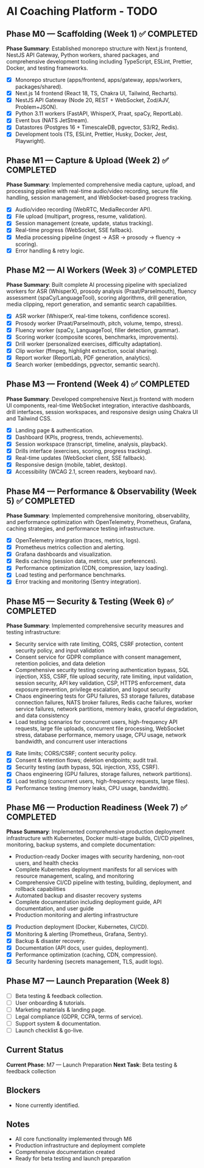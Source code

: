 # AI Coaching Platform - TODO

## Phase M0 — Scaffolding (Week 1) ✅ COMPLETED

**Phase Summary**: Established monorepo structure with Next.js frontend, NestJS API Gateway, Python workers, shared packages, and comprehensive development tooling including TypeScript, ESLint, Prettier, Docker, and testing frameworks.

- [x] Monorepo structure (apps/frontend, apps/gateway, apps/workers, packages/shared).
- [x] Next.js 14 frontend (React 18, TS, Chakra UI, Tailwind, Recharts).
- [x] NestJS API Gateway (Node 20, REST + WebSocket, Zod/AJV, Problem+JSON).
- [x] Python 3.11 workers (FastAPI, WhisperX, Praat, spaCy, ReportLab).
- [x] Event bus (NATS JetStream).
- [x] Datastores (Postgres 16 + TimescaleDB, pgvector, S3/R2, Redis).
- [x] Development tools (TS, ESLint, Prettier, Husky, Docker, Jest, Playwright).

## Phase M1 — Capture & Upload (Week 2) ✅ COMPLETED

**Phase Summary**: Implemented comprehensive media capture, upload, and processing pipeline with real-time audio/video recording, secure file handling, session management, and WebSocket-based progress tracking.

- [x] Audio/video recording (WebRTC, MediaRecorder API).
- [x] File upload (multipart, progress, resume, validation).
- [x] Session management (create, update, status tracking).
- [x] Real-time progress (WebSocket, SSE fallback).
- [x] Media processing pipeline (ingest → ASR → prosody → fluency → scoring).
- [x] Error handling & retry logic.

## Phase M2 — AI Workers (Week 3) ✅ COMPLETED

**Phase Summary**: Built complete AI processing pipeline with specialized workers for ASR (WhisperX), prosody analysis (Praat/Parselmouth), fluency assessment (spaCy/LanguageTool), scoring algorithms, drill generation, media clipping, report generation, and semantic search capabilities.

- [x] ASR worker (WhisperX, real-time tokens, confidence scores).
- [x] Prosody worker (Praat/Parselmouth, pitch, volume, tempo, stress).
- [x] Fluency worker (spaCy, LanguageTool, filler detection, grammar).
- [x] Scoring worker (composite scores, benchmarks, improvements).
- [x] Drill worker (personalized exercises, difficulty adaptation).
- [x] Clip worker (ffmpeg, highlight extraction, social sharing).
- [x] Report worker (ReportLab, PDF generation, analytics).
- [x] Search worker (embeddings, pgvector, semantic search).

## Phase M3 — Frontend (Week 4) ✅ COMPLETED

**Phase Summary**: Developed comprehensive Next.js frontend with modern UI components, real-time WebSocket integration, interactive dashboards, drill interfaces, session workspaces, and responsive design using Chakra UI and Tailwind CSS.

- [x] Landing page & authentication.
- [x] Dashboard (KPIs, progress, trends, achievements).
- [x] Session workspace (transcript, timeline, analysis, playback).
- [x] Drills interface (exercises, scoring, progress tracking).
- [x] Real-time updates (WebSocket client, SSE fallback).
- [x] Responsive design (mobile, tablet, desktop).
- [x] Accessibility (WCAG 2.1, screen readers, keyboard nav).

## Phase M4 — Performance & Observability (Week 5) ✅ COMPLETED

**Phase Summary**: Implemented comprehensive monitoring, observability, and performance optimization with OpenTelemetry, Prometheus, Grafana, caching strategies, and performance testing infrastructure.

- [x] OpenTelemetry integration (traces, metrics, logs).
- [x] Prometheus metrics collection and alerting.
- [x] Grafana dashboards and visualization.
- [x] Redis caching (session data, metrics, user preferences).
- [x] Performance optimization (CDN, compression, lazy loading).
- [x] Load testing and performance benchmarks.
- [x] Error tracking and monitoring (Sentry integration).

## Phase M5 — Security & Testing (Week 6) ✅ COMPLETED

**Phase Summary**: Implemented comprehensive security measures and testing infrastructure:
- Security service with rate limiting, CORS, CSRF protection, content security policy, and input validation
- Consent service for GDPR compliance with consent management, retention policies, and data deletion
- Comprehensive security testing covering authentication bypass, SQL injection, XSS, CSRF, file upload security, rate limiting, input validation, session security, API key validation, CSP, HTTPS enforcement, data exposure prevention, privilege escalation, and logout security
- Chaos engineering tests for GPU failures, S3 storage failures, database connection failures, NATS broker failures, Redis cache failures, worker service failures, network partitions, memory leaks, graceful degradation, and data consistency
- Load testing scenarios for concurrent users, high-frequency API requests, large file uploads, concurrent file processing, WebSocket stress, database performance, memory usage, CPU usage, network bandwidth, and concurrent user interactions

- [x] Rate limits; CORS/CSRF; content security policy.
- [x] Consent & retention flows; deletion endpoints; audit trail.
- [x] Security testing (auth bypass, SQL injection, XSS, CSRF).
- [x] Chaos engineering (GPU failures, storage failures, network partitions).
- [x] Load testing (concurrent users, high-frequency requests, large files).
- [x] Performance testing (memory leaks, CPU usage, bandwidth).

## Phase M6 — Production Readiness (Week 7) ✅ COMPLETED

**Phase Summary**: Implemented comprehensive production deployment infrastructure with Kubernetes, Docker multi-stage builds, CI/CD pipelines, monitoring, backup systems, and complete documentation:
- Production-ready Docker images with security hardening, non-root users, and health checks
- Complete Kubernetes deployment manifests for all services with resource management, scaling, and monitoring
- Comprehensive CI/CD pipeline with testing, building, deployment, and rollback capabilities
- Automated backup and disaster recovery systems
- Complete documentation including deployment guide, API documentation, and user guide
- Production monitoring and alerting infrastructure

- [x] Production deployment (Docker, Kubernetes, CI/CD).
- [x] Monitoring & alerting (Prometheus, Grafana, Sentry).
- [x] Backup & disaster recovery.
- [x] Documentation (API docs, user guides, deployment).
- [x] Performance optimization (caching, CDN, compression).
- [x] Security hardening (secrets management, TLS, audit logs).

## Phase M7 — Launch Preparation (Week 8)

- [ ] Beta testing & feedback collection.
- [ ] User onboarding & tutorials.
- [ ] Marketing materials & landing page.
- [ ] Legal compliance (GDPR, CCPA, terms of service).
- [ ] Support system & documentation.
- [ ] Launch checklist & go-live.

## Current Status

**Current Phase**: M7 — Launch Preparation
**Next Task**: Beta testing & feedback collection

## Blockers

- None currently identified.

## Notes

- All core functionality implemented through M6
- Production infrastructure and deployment complete
- Comprehensive documentation created
- Ready for beta testing and launch preparation
